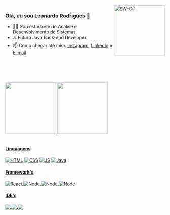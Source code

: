 <div>
  <img align="right" alt="SW-Gif" height="160" src="https://media.giphy.com/media/rHR8qP1mC5V3G/giphy.gif">
</div>
<h3>Olá, eu sou Leonardo Rodrigues 👋</h3>

- 🙇‍♀️ Sou estudante de Análise e Desenvolvimento de Sistemas.
- ♨️ Futuro Java Back-end Developer.
- 📫 Como chegar até mim: [Instagram](https://www.instagram.com/leon.rc99/), [LinkedIn](https://www.linkedin.com/in/leonardo-rcardozo/) e [E-mail](mailto:leonardo.rc999@gmail.com)
<br>
<br>

#

<div>
  <a href="https://github.com/leonrc99">
   <img height="160em" src="https://github-readme-stats.vercel.app/api?username=leonrc99&show_icons=true&theme=tokyonight&include_all_commits=true&count_private=true&border_color=1c182e"/>
   <img height="160em" src="https://github-readme-stats.vercel.app/api/top-langs/?username=leonrc99&layout=compact&langs_count=7&theme=tokyonight&border_color=1c182e"/>
</div>
  
<div style="display: inline_block"><br>
  <h4>Linguagens</h4>
  <img align="center" alt="HTML" src="https://img.shields.io/badge/HTML5-E34F26?style=for-the-badge&logo=html5&logoColor=white">
  <img align="center" alt="CSS" src="https://img.shields.io/badge/CSS3-1572B6?style=for-the-badge&logo=css3&logoColor=white">
  <img align="center" alt="JS" src="https://img.shields.io/badge/JavaScript-323330?style=for-the-badge&logo=javascript&logoColor=F7DF1E"> 
  <img align="center" alt="Java" src="https://img.shields.io/badge/Java-ED8B00?style=for-the-badge&logo=java&logoColor=white"><br>
  <h4>Framework's</h4>
  <img align="center" alt="React" src="https://img.shields.io/badge/React-20232A?style=for-the-badge&logo=react&logoColor=61DAFB">
  <img align="center" alt="Node" src="https://img.shields.io/badge/Node.js-339933?style=for-the-badge&logo=nodedotjs&logoColor=white">
  <img align="center" alt="Node" src="https://img.shields.io/badge/Spring-6DB33F?style=for-the-badge&logo=spring&logoColor=white">
  <img align="center" alt="Node" src="https://img.shields.io/badge/Spring_Boot-F2F4F9?style=for-the-badge&logo=spring-boot">
  <h4>IDE's</h4>
  <img align="center" src="https://img.shields.io/badge/IntelliJIDEA-000000.svg?style=for-the-badge&logo=intellij-idea&logoColor=white">
  <img align="center" src="https://img.shields.io/badge/Visual_Studio_Code-0078D4?style=for-the-badge&logo=visual%20studio%20code&logoColor=white">
  <img align="center" src="https://img.shields.io/badge/Android_Studio-3DDC84?style=for-the-badge&logo=android-studio&logoColor=white">
  
</div>
